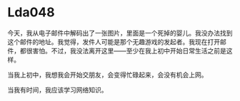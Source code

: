 # Lda048

今天，我从电子邮件中解码出了一张图片，里面是一个死掉的婴儿。我没办法找到这个邮件的地址。我觉得，发件人可能是那个无趣游戏的发起者。我现在打开邮件，都很害怕。不过，我没法离开这里——至少在我上初中开始日常生活之前是这样。



当我上初中，我想我会开始交朋友，会变得忙碌起来，会没有机会上网。



当我有时间，我应该学习网络知识。